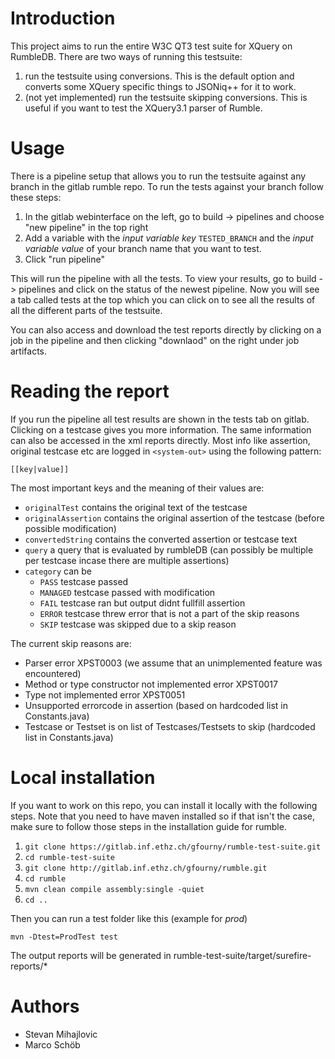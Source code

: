 # Introduction
This project aims to run the entire W3C QT3 test suite for XQuery on RumbleDB. There are two ways of running this testsuite:
1. run the testsuite using conversions. This is the default option and converts some XQuery specific things to JSONiq++ for it to work. 
2. (not yet implemented) run the testsuite skipping conversions. This is useful if you want to test the XQuery3.1 parser of Rumble.

# Usage
There is a pipeline setup that allows you to run the testsuite against any branch in the gitlab rumble repo. To run the tests against your branch follow these steps:
1. In the gitlab webinterface on the left, go to build -> pipelines and choose "new pipeline" in the top right
2. Add a variable with the *input variable key* ``TESTED_BRANCH`` and the *input variable value* of your branch name that you want to test.
3. Click "run pipeline"

This will run the pipeline with all the tests. To view your results, go to build -> pipelines and click on the status of the newest pipeline. Now you will see a tab called tests at the top which you can click on to see all the results of all the different parts of the testsuite.

You can also access and download the test reports directly by clicking on a job in the pipeline and then clicking "downlaod" on the right under job artifacts. 

# Reading the report
If you run the pipeline all test results are shown in the tests tab on gitlab. Clicking on a testcase gives you more information. The same information can also be accessed in the xml reports directly. Most info like assertion, original testcase etc are logged in ``<system-out>`` using the following pattern:

```[[key|value]]```

The most important keys and the meaning of their values are:
- ``originalTest`` contains the original text of the testcase
- ``originalAssertion`` contains the original assertion of the testcase (before possible modification)
- ``convertedString`` contains the converted assertion or testcase text
- ``query`` a query that is evaluated by rumbleDB (can possibly be multiple per testcase incase there are multiple assertions)
- ``category`` can be 
  - ``PASS`` testcase passed
  - ``MANAGED`` testcase passed with modification
  - ``FAIL`` testcase ran but output didnt fullfill assertion
  - ``ERROR`` testcase threw error that is not a part of the skip reasons
  - ``SKIP`` testcase was skipped due to a skip reason

The current skip reasons are:
- Parser error XPST0003 (we assume that an unimplemented feature was encountered)
- Method or type constructor not implemented error XPST0017
- Type not implemented error XPST0051
- Unsupported errorcode in assertion (based on hardcoded list in Constants.java)
- Testcase or Testset is on list of Testcases/Testsets to skip (hardcoded list in Constants.java)

# Local installation
If you want to work on this repo, you can install it locally with the following steps. Note that you need to have maven installed so if that isn't the case, make sure to follow those steps in the installation guide for rumble.
1. ``git clone https://gitlab.inf.ethz.ch/gfourny/rumble-test-suite.git``
2. ``cd rumble-test-suite``
3. ``git clone http://gitlab.inf.ethz.ch/gfourny/rumble.git``
4. ``cd rumble``
5. ``mvn clean compile assembly:single -quiet``
6. ``cd ..``

Then you can run a test folder like this (example for *prod*)
```
mvn -Dtest=ProdTest test
```
The output reports will be generated in rumble-test-suite/target/surefire-reports/*

# Authors
- Stevan Mihajlovic
- Marco Schöb